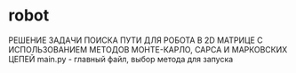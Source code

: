 # robot
РЕШЕНИЕ ЗАДАЧИ ПОИСКА ПУТИ ДЛЯ РОБОТА В 2D МАТРИЦЕ С ИСПОЛЬЗОВАНИЕМ МЕТОДОВ МОНТЕ-КАРЛО, САРСА И МАРКОВСКИХ ЦЕПЕЙ
main.py - главный файл, выбор метода для запуска
